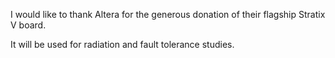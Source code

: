 <!-- 
.. title: Donation From Altera
.. slug: donation-from-altera
.. date: 2014-06-23 22:27:35 UTC-04:00
.. tags: 
.. link: 
.. author: Giovanni Beltrame
.. description: 
.. type: text
-->

I would like to thank Altera for the generous donation of their
flagship Stratix V board.

<!-- TEASER_END -->

It will be used for radiation and fault
tolerance studies.
